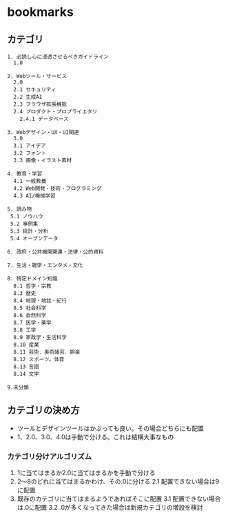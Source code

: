 # bookmarks

## カテゴリ
```
1. 必読し心に浸透させるべきガイドライン
  1.0

2. Webツール・サービス
  2.0
  2.1 セキュリティ
  2.2 生成AI
  2.3 ブラウザ拡張機能
  2.4 プロダクト・プロプライエタリ
    2.4.1 データベース

3. Webデザイン・UX・UI関連
  3.0
  3.1 アイデア
  3.2 フォント
  3.3 画像・イラスト素材

4. 教育・学習
  4.1 一般教養
  4.2 Web開発・技術・プログラミング
  4.3 AI/機械学習

5. 読み物
 5.1 ノウハウ
 5.2 事例集
 5.3 統計・分析
 5.4 オープンデータ

6. 政府・公共機関関連・法律・公的資料

7. 生活・雑学・エンタメ・文化

8. 特定ドメイン知識
  8.1 哲学・宗教
  8.3 歴史
  8.4 地理・地誌・紀行
  8.5 社会科学
  8.6 自然科学
  8.7 医学・薬学
  8.8 工学
  8.9 家政学・生活科学
  8.10 産業
  8.11 芸術．美術諸芸．娯楽
  8.12 スポーツ。体育
  8.13 言語
  8.14 文学 

9.未分類
```

## カテゴリの決め方

* ツールとデザインツールはかぶっても良い。その場合どちらにも配置
* 1、2.0、3.0、4.0は手動で分ける。これは結構大事なもの

### カテゴリ分けアルゴリズム

  1. 1に当てはまるか2.0に当てはまるかを手動で分ける
  2. 2〜8のどれに当てはまるかわけ、その.0に分ける
    2.1 配置できない場合は9に配置
  3. 既存のカテゴリに当てはまるようであればそこに配置
    3.1 配置できない場合は.0に配置
    3.2 .0が多くなってきた場合は新規カテゴリの増設を検討

